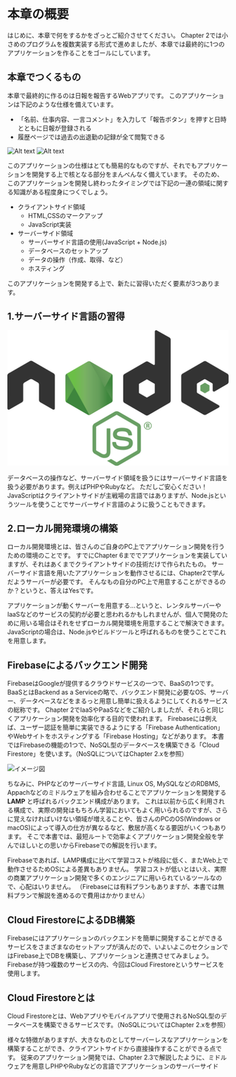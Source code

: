 # 本章の概要
はじめに、本章で何をするかをざっとご紹介させてください。
Chapter 2では小さめのプログラムを複数実装する形式で進めましたが、本章では最終的に1つのアプリケーションを作ることをゴールにしています。

## 本章でつくるもの
本章で最終的に作るのは日報を報告するWebアプリです。
このアプリケーションは下記のような仕様を備えています。

- 「名前、仕事内容、一言コメント」を入力して「報告ボタン」を押すと日時とともに日報が登録される
- 履歴ページでは過去の出退勤の記録が全て閲覧できる

![Alt text](<../Chapter 7.実演・サーバーサイド・プログラム/images/index.html-2.png>)
![Alt text](<../Chapter 7.実演・サーバーサイド・プログラム/images/history.html-2.png>)

このアプリケーションの仕様はとても簡易的なものですが、それでもアプリケーションを開発する上で核となる部分をまんべんなく備えています。
そのため、このアプリケーションを開発し終わったタイミングでは下記の一連の領域に関する知識がある程度身につくでしょう。

- クライアントサイド領域
  - HTML,CSSのマークアップ
  - JavaScript実装
- サーバーサイド領域
  - サーバーサイド言語の使用(JavaScript + Node.js)
  - データベースのセットアップ
  - データの操作（作成、取得、など）
  - ホスティング

このアプリケーションを開発する上で、新たに習得いただく要素が3つあります。

## 1.サーバーサイド言語の習得
![イメージ図](images/hosthing/node.js.png)

データベースの操作など、サーバーサイド領域を扱うにはサーバーサイド言語を扱う必要があります。例えばPHPやRubyなど。
ただしご安心ください！JavaScriptはクライアントサイドが主戦場の言語ではありますが、Node.jsというツールを使うことでサーバーサイド言語のように扱うこともできます。

## 2.ローカル開発環境の構築
ローカル開発環境とは、皆さんのご自身のPC上でアプリケーション開発を行うための環境のことです。
すでにChapter 6まででアプリケーションを実装していますが、それはあくまでクライアントサイドの技術だけで作られたもの。
サーバーサイド言語を用いたアプリケーションを動作させるには、Chapter2で学んだようサーバーが必要です。
そんなもの自分のPC上で用意することができるのか？というと、答えはYesです。

アプリケーションが動くサーバーを用意する...というと、レンタルサーバーやIaaSなどのサービスの契約が必要と思われるかもしれませんが、個人で開発のために用いる場合はそれをせずローカル開発環境を用意することで解決できます。
JavaScriptの場合は、Node.jsやビルドツールと呼ばれるものを使うことでこれを用意します。

## Firebaseによるバックエンド開発
FirebaseはGoogleが提供するクラウドサービスの一つで、BaaSの1つです。
BaaSとはBackend as a Serviceの略で、バックエンド開発に必要なOS、サーバー、データベースなどをまるっと用意し簡単に扱えるようにしてくれるサービスの総称です。
Chapter 2でIaaSやPaaSなどをご紹介しましたが、それらと同じくアプリケーション開発を効率化する目的で使われます。
Firebaseには例えば、ユーザー認証を簡単に実装できるようにする「Firebase Authentication」やWebサイトをホスティングする「Firebase Hosting」などがあります。
本書ではFirebaseの機能の1つで、NoSQL型のデータベースを構築できる「Cloud Firestore」を使います。（NoSQLについてはChapter 2.xを参照）

![イメージ図](<../Chapter 7.実演・サーバーサイド・プログラム/images/firebase.png>)

ちなみに、PHPなどのサーバーサイド言語, Linux OS, MySQLなどのRDBMS, Appachなどのミドルウェアを組み合わせることでアプリケーションを開発する __LAMP__ と呼ばれるバックエンド構成があります。
これは以前から広く利用される構成で、実際の開発はもちろん学習においてもよく用いられるのですが、さらに覚えなければいけない領域が増えることや、皆さんのPCのOS(Windows or macOS)によって導入の仕方が異なるなど、敷居が高くなる要因がいくつもあります。
そこで本書では、最短ルートで効率よくアプリケーション開発全般を学んでほしいとの思いからFirebaseでの解説を行います。

Firebaseであれば、LAMP構成に比べて学習コストが格段に低く、またWeb上で動作させるためOSによる差異もありません。
学習コストが低いとはいえ、実際の商業アプリケーション開発で多くのエンジニアに用いられているツールなので、心配はいりません。
（Firebaseには有料プランもありますが、本書では無料プランで解説を進めるので費用はかかりません）

## Cloud FirestoreによるDB構築
Firebaseにはアプリケーションのバックエンドを簡単に開発することができるサービスをさまざまなのセットアップが済んだので、いよいよこのセクションではFirebase上でDBを構築し、アプリケーションと連携させてみましょう。
Firebaseが持つ複数のサービスの内、今回はCloud Firestoreというサービスを使用します。

## Cloud Firestoreとは
Cloud Firestoreとは、Webアプリやモバイルアプリで使用されるNoSQL型のデータベースを構築できるサービスです。（NoSQLについてはChapter 2.xを参照）
<!-- TODO -->
様々な特徴がありますが、大きなものとしてサーバーレスなアプリケーションを構築することができ、クライアントサイドから直接操作することができる点です。
従来のアプリケーション開発では、Chapter 2.3で解説したように、ミドルウェアを用意しPHPやRubyなどの言語でアプリケーションのサーバーサイド